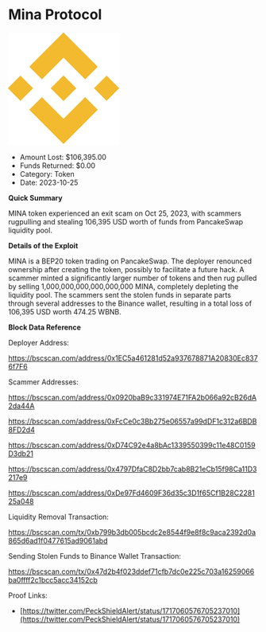 # Mina Protocol
![Mina Protocol](/rektimages/Fake-Mina-Protocol-Rugpull.png)
- Amount Lost: $106,395.00
- Funds Returned: $0.00
- Category: Token
- Date: 2023-10-25

**Quick Summary**

MINA token experienced an exit scam on Oct 25, 2023, with scammers rugpulling and stealing 106,395 USD worth of funds from PancakeSwap liquidity pool.

  


 **Details of the Exploit**

MINA is a BEP20 token trading on PancakeSwap. The deployer renounced ownership after creating the token, possibly to facilitate a future hack. A scammer minted a significantly larger number of tokens and then rug pulled by selling 1,000,000,000,000,000,000 MINA, completely depleting the liquidity pool. The scammers sent the stolen funds in separate parts through several addresses to the Binance wallet, resulting in a total loss of 106,395 USD worth 474.25 WBNB.

  


 **Block Data Reference**

Deployer Address:

https://bscscan.com/address/0x1EC5a461281d52a937678871A20830Ec8376f7F6

  


Scammer Addresses:

https://bscscan.com/address/0x0920baB9c331974E71FA2b066a92cB26dA2da44A

https://bscscan.com/address/0xFcCe0c3Bb275e06557a99dDF1c312a6BDB8FD2d4

https://bscscan.com/address/0xD74C92e4a8bAc1339550399c11e48C0159D3db21

https://bscscan.com/address/0x4797DfaC8D2bb7cab8B21eCb15f98Ca11D3217e9

https://bscscan.com/address/0xDe97Fd4609F36d35c3D1f65Cf1B28C228125a048

  


Liquidity Removal Transaction:

https://bscscan.com/tx/0xb799b3db005bcdc2e8544f9e8f8c9aca2392d0a865d6ad1f0477615ad9061abd

  


Sending Stolen Funds to Binance Wallet Transaction:

https://bscscan.com/tx/0x47d2b4f023ddef71cfb7dc0e225c703a16259066ba0ffff2c1bcc5acc34152cb


Proof Links:
- [https://twitter.com/PeckShieldAlert/status/1717060576705237010](https://twitter.com/PeckShieldAlert/status/1717060576705237010)


